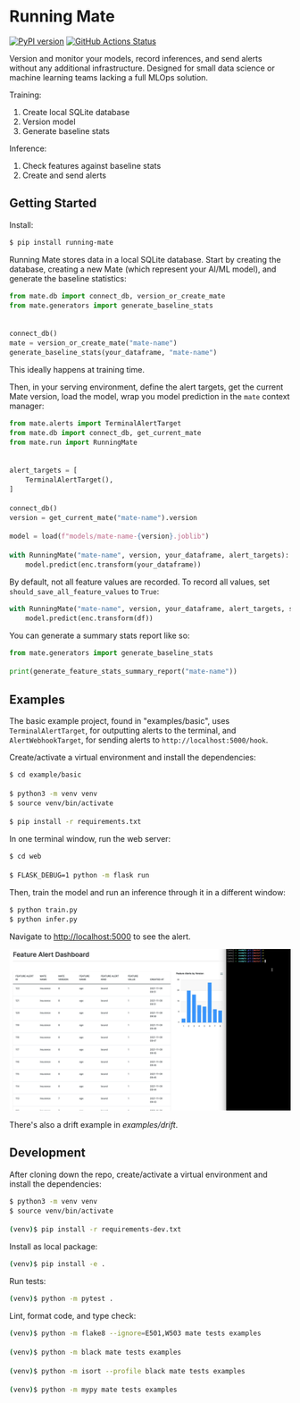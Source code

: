 # Running Mate

[![PyPI version](https://badge.fury.io/py/running-mate.svg)](https://badge.fury.io/py/running-mate)
[![GitHub Actions Status](https://github.com/mjhea0/running-mate/actions/workflows/main.yml/badge.svg)](https://github.com/mjhea0/running-mate/actions/workflows/main.yml)


Version and monitor your models, record inferences, and send alerts without any additional infrastructure. Designed for small data science or machine learning teams lacking a full MLOps solution.

Training:

1. Create local SQLite database
1. Version model
1. Generate baseline stats

Inference:

1. Check features against baseline stats
1. Create and send alerts

## Getting Started

Install:

```sh
$ pip install running-mate
```

Running Mate stores data in a local SQLite database. Start by creating the database, creating a new Mate (which represent your AI/ML model), and generate the baseline statistics:

```python
from mate.db import connect_db, version_or_create_mate
from mate.generators import generate_baseline_stats


connect_db()
mate = version_or_create_mate("mate-name")
generate_baseline_stats(your_dataframe, "mate-name")
```

This ideally happens at training time.

Then, in your serving environment, define the alert targets, get the current Mate version, load the model, wrap you model prediction in the `mate` context manager:


```python
from mate.alerts import TerminalAlertTarget
from mate.db import connect_db, get_current_mate
from mate.run import RunningMate


alert_targets = [
    TerminalAlertTarget(),
]

connect_db()
version = get_current_mate("mate-name").version

model = load(f"models/mate-name-{version}.joblib")

with RunningMate("mate-name", version, your_dataframe, alert_targets):
    model.predict(enc.transform(your_dataframe))
```

By default, not all feature values are recorded. To record all values, set `should_save_all_feature_values` to `True`:

```python
with RunningMate("mate-name", version, your_dataframe, alert_targets, should_save_all_feature_values=True):
    model.predict(enc.transform(df))
```

You can generate a summary stats report like so:

```python
from mate.generators import generate_baseline_stats

print(generate_feature_stats_summary_report("mate-name"))
```

## Examples

The basic example project, found in "examples/basic", uses `TerminalAlertTarget`, for outputting alerts to the terminal, and `AlertWebhookTarget`, for sending alerts to `http://localhost:5000/hook`.

Create/activate a virtual environment and install the dependencies:

```sh
$ cd example/basic

$ python3 -m venv venv
$ source venv/bin/activate

$ pip install -r requirements.txt
```

In one terminal window, run the web server:

```sh
$ cd web

$ FLASK_DEBUG=1 python -m flask run
```

Then, train the model and run an inference through it in a different window:

```sh
$ python train.py
$ python infer.py
```

Navigate to [http://localhost:5000](http://localhost:5000) to see the alert.

![](examples/basic/example.gif)

There's also a drift example in *examples/drift*.

## Development

After cloning down the repo, create/activate a virtual environment and install the dependencies:

```sh
$ python3 -m venv venv
$ source venv/bin/activate

(venv)$ pip install -r requirements-dev.txt
```

Install as local package:

```sh
(venv)$ pip install -e .
```

Run tests:

```sh
(venv)$ python -m pytest .
```

Lint, format code, and type check:

```sh
(venv)$ python -m flake8 --ignore=E501,W503 mate tests examples

(venv)$ python -m black mate tests examples

(venv)$ python -m isort --profile black mate tests examples

(venv)$ python -m mypy mate tests examples
```
